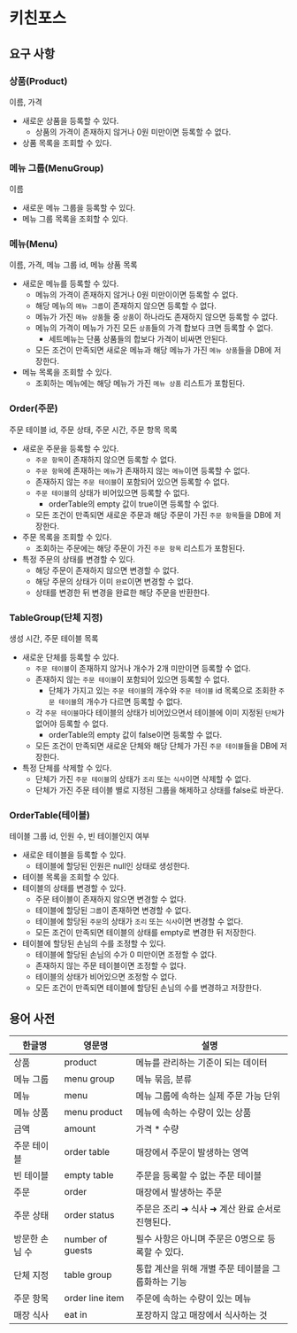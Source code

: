 # 키친포스

## 요구 사항

### 상품(Product)

이름, 가격

- 새로운 상품을 등록할 수 있다.
    - 상품의 가격이 존재하지 않거나 0원 미만이면 등록할 수 없다.
- 상품 목록을 조회할 수 있다.

### 메뉴 그룹(MenuGroup)

이름

- 새로운 메뉴 그룹을 등록할 수 있다.
- 메뉴 그룹 목록을 조회할 수 있다.

### 메뉴(Menu)

이름, 가격, 메뉴 그룹 id, 메뉴 상품 목록

- 새로운 메뉴를 등록할 수 있다.
    - 메뉴의 가격이 존재하지 않거나 0원 미만이이면 등록할 수 없다.
    - 해당 메뉴의 `메뉴 그룹`이 존재하지 않으면 등록할 수 없다.
    - 메뉴가 가진 `메뉴 상품`들 중 `상품`이 하나라도 존재하지 않으면 등록할 수 없다.
    - 메뉴의 가격이 메뉴가 가진 모든 `상품`들의 가격 합보다 크면 등록할 수 없다.
        - 세트메뉴는 단품 상품들의 합보다 가격이 비싸면 안된다.
    - 모든 조건이 만족되면 새로운 메뉴과 해당 메뉴가 가진 `메뉴 상품`들을 DB에 저장한다.
- 메뉴 목록을 조회할 수 있다.
    - 조회하는 메뉴에는 해당 메뉴가 가진 `메뉴 상품` 리스트가 포함된다.

### Order(주문)

주문 테이블 id, 주문 상태, 주문 시간, 주문 항목 목록

- 새로운 주문을 등록할 수 있다.
    - `주문 항목`이 존재하지 않으면 등록할 수 없다.
    - `주문 항목`에 존재하는 `메뉴`가 존재하지 않는 `메뉴`이면 등록할 수 없다.
    - 존재하지 않는 `주문 테이블`이 포함되어 있으면 등록할 수 없다.
    - `주문 테이블`의 상태가 비어있으면 등록할 수 없다.
        - orderTable의 empty 값이 true이면 등록할 수 없다.
    - 모든 조건이 만족되면 새로운 주문과 해당 주문이 가진 `주문 항목`들을 DB에 저장한다.
- 주문 목록을 조회할 수 있다.
    - 조회하는 주문에는 해당 주문이 가진 `주문 항목` 리스트가 포함된다.
- 특정 주문의 상태를 변경할 수 있다.
    - 해당 주문이 존재하지 않으면 변경할 수 없다.
    - 해당 주문의 상태가 이미 `완료`이면 변경할 수 없다.
    - 상태를 변경한 뒤 변경을 완료한 해당 주문을 반환한다.

### TableGroup(단체 지정)

생성 시간, 주문 테이블 목록

- 새로운 단체를 등록할 수 있다.
    - `주문 테이블`이 존재하지 않거나 개수가 2개 미만이면 등록할 수 없다.
    - 존재하지 않는 `주문 테이블`이 포함되어 있으면 등록할 수 없다.
      - 단체가 가지고 있는 `주문 테이블`의 개수와 `주문 테이블` id 목록으로 조회한 `주문 테이블`의 개수가 다르면 등록할 수 없다.
    - 각 `주문 테이블`마다 테이블의 상태가 비어있으면서 테이블에 이미 지정된 `단체`가 없어야 등록할 수 없다.
        - orderTable의 empty 값이 false이면 등록할 수 없다.
    - 모든 조건이 만족되면 새로운 단체와 해당 단체가 가진 `주문 테이블`들을 DB에 저장한다.
- 특정 단체를 삭제할 수 있다.
    - 단체가 가진 `주문 테이블`의 상태가 `조리` 또는 `식사`이면 삭제할 수 없다.
    - 단체가 가진 주문 테이블 별로 지정된 그룹을 해제하고 상태를 false로 바꾼다.

### OrderTable(테이블)

테이블 그룹 id, 인원 수, 빈 테이블인지 여부

- 새로운 테이블을 등록할 수 있다.
    - 테이블에 할당된 인원은 null인 상태로 생성한다.
- 테이블 목록을 조회할 수 있다.
- 테이블의 상태를 변경할 수 있다.
    - 주문 테이블이 존재하지 않으면 변경할 수 없다.
    - 테이블에 할당된 `그룹`이 존재하면 변경할 수 없다.
    - 테이블에 할당된 `주문`의 상태가 `조리` 또는 `식사`이면 변경할 수 없다.
    - 모든 조건이 만족되면 테이블의 상태를 empty로 변경한 뒤 저장한다.
- 테이블에 할당된 손님의 수를 조정할 수 있다.
    - 테이블에 할당된 손님의 수가 0 미만이면 조정할 수 없다.
    - 존재하지 않는 주문 테이블이면 조정할 수 없다.
    - 테이블의 상태가 비어있으면 조정할 수 없다.
    - 모든 조건이 만족되면 테이블에 할당된 손님의 수를 변경하고 저장한다.

## 용어 사전

| 한글명      | 영문명              | 설명                            |
|----------|------------------|-------------------------------|
| 상품       | product          | 메뉴를 관리하는 기준이 되는 데이터           |
| 메뉴 그룹    | menu group       | 메뉴 묶음, 분류                     |
| 메뉴       | menu             | 메뉴 그룹에 속하는 실제 주문 가능 단위        |
| 메뉴 상품    | menu product     | 메뉴에 속하는 수량이 있는 상품             |
| 금액       | amount           | 가격 * 수량                       |
| 주문 테이블   | order table      | 매장에서 주문이 발생하는 영역              |
| 빈 테이블    | empty table      | 주문을 등록할 수 없는 주문 테이블           |
| 주문       | order            | 매장에서 발생하는 주문                  |
| 주문 상태    | order status     | 주문은 조리 ➜ 식사 ➜ 계산 완료 순서로 진행된다. |
| 방문한 손님 수 | number of guests | 필수 사항은 아니며 주문은 0명으로 등록할 수 있다. |
| 단체 지정    | table group      | 통합 계산을 위해 개별 주문 테이블을 그룹화하는 기능 |
| 주문 항목    | order line item  | 주문에 속하는 수량이 있는 메뉴             |
| 매장 식사    | eat in           | 포장하지 않고 매장에서 식사하는 것           |
